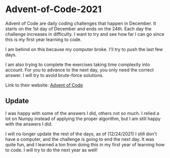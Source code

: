 # Advent-of-Code-2021

Advent of Code are daily coding challenges that happen in December. It starts on the 1st day of December and ends on the 24th.
Each day the challenge increases in difficulty. I want to try and see how far I can go since this is my first year learning to code.

I am behind on this because my computer broke. I'll try to push the last few days.

I am also trying to complete the exercises taking time complexity into account. For you to advance to the next day, you only need the correct answer. I will try to avoid brute-force solutions.

Link to their website: [Advent of Code](https://adventofcode.com "Advent of Code")

## Update

I was happy with some of the answers I did, others not so much. I relied a lot on Numpy instead of applying the proper algorithm, but I am still happy with the answers I did.

I will no longer update the rest of the days, as of (12/24/2021) I still don't have a computer, and the challenge is going to end the next day. It was quite fun, and I learned a ton from doing this in my first year of learning how to code. I will try to do the next year as well! 


